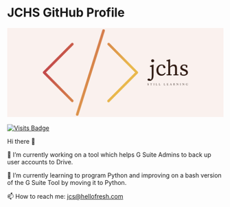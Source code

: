 # JCHS GitHub Profile

![alt text](https://github.com/jchs/jchs/blob/master/cover.png)

[![Visits Badge](https://badges.pufler.dev/visits/jchs/jchs)](https://badges.pufler.dev)

Hi there 👋

🔭 I’m currently working on a tool which helps G Suite Admins to back up user accounts to Drive.

🌱 I’m currently learning to program Python and improving on a bash version of the G Suite Tool by moving it to Python.

📫 How to reach me: jcs@hellofresh.com
